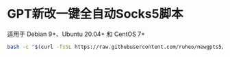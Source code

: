 # GPT新改一键全自动Socks5脚本
适用于 Debian 9+、Ubuntu 20.04+ 和 CentOS 7+ 

```bash
bash -c "$(curl -fsSL https://raw.githubusercontent.com/ruheo/newgpts5/main/install_dante.sh)"
```
